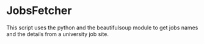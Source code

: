 # JobsFetcher
This script uses the python and the beautifulsoup module to get jobs names and the details from a university job site.
